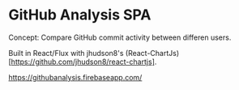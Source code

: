 GitHub Analysis SPA
=========

Concept: Compare GitHub commit activity between differen users.

Built in React/Flux with jhudson8's (React-ChartJs)[https://github.com/jhudson8/react-chartjs]. 

https://githubanalysis.firebaseapp.com/
